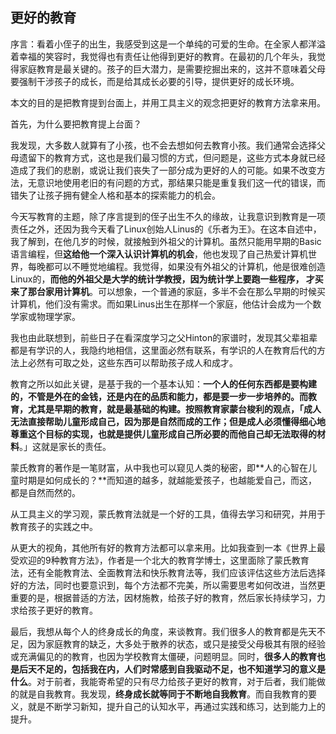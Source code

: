## 更好的教育

序言：看着小侄子的出生，我感受到这是一个单纯的可爱的生命。在全家人都洋溢着幸福的笑容时，我觉得也有责任让他得到更好的教育。在最初的几个年头，我觉得家庭教育是最关键的。孩子的巨大潜力，是需要挖掘出来的，这并不意味着父母要强制干涉孩子的成长，而是给其成长必要的引导，提供更好的成长环境。

本文的目的是把教育提到台面上，并用工具主义的观念把更好的教育方法拿来用。

首先，为什么要把教育提上台面？

我发现，大多数人就算有了小孩，也不会去想如何去教育小孩。我们通常会选择父母遗留下的教育方式，这也是我们最习惯的方式，但问题是，这些方式本身就已经造成了我们的悲剧，或说让我们丧失了一部分成为更好的人的可能。如果不改变方法，无意识地使用老旧的有问题的方式，那结果只能是重复我们这一代的错误，而错失了让孩子拥有健全人格和基本的探索能力的机会。

今天写教育的主题，除了序言提到的侄子出生不久的缘故，让我意识到教育是一项责任之外，还因为我今天看了Linux创始人Linus的《乐者为王》。在这本自述中，我了解到，在他几岁的时候，就接触到外祖父的计算机。虽然只能用早期的Basic语言编程，但**这给他一个深入认识计算机的机会**，他也发现了自己热爱计算机世界，每晚都可以不睡觉地编程。我觉得，如果没有外祖父的计算机，他是很难创造Linux的，**而他的外祖父是大学的统计学教授，因为统计学上要跑一些程序， 才买来了那台家用计算机**。可以想象，一个普通的家庭，多半不会在那么早期的时候买计算机，他们没有需求。而如果Linus出生在那样一个家庭，他估计会成为一个数学家或物理学家。

我也由此联想到，前些日子在看深度学习之父Hinton的家谱时，发现其父辈祖辈都是有学识的人，我隐约地相信，这里面必然有联系，有学识的人在教育后代的方法上必然有可取之处，这些东西可以帮助孩子成人和成才。

教育之所以如此关键，是基于我的一个基本认知：**一个人的任何东西都是要构建的，不管是外在的金钱，还是内在的品质和能力，都是要一步一步培养的。**而教育，尤其是早期的教育，就是最基础的构建。按照教育家蒙台梭利的观点，「成人无法直接帮助儿童形成自己，因为那是自然而成的工作；但是成人必须懂得细心地尊重这个目标的实现，也就是**提供儿童形成自己所必要的而他自己却无法取得的材料**。」这就是家长的责任。

蒙氏教育的著作是一笔财富，从中我也可以窥见人类的秘密，即**人的心智在儿童时期是如何成长的？**而知道的越多，就越能爱孩子，也越能爱自己，而这，都是自然而然的。

从工具主义的学习观，蒙氏教育法就是一个好的工具，值得去学习和研究，并用于教育孩子的实践之中。

从更大的视角，其他所有好的教育方法都可以拿来用。比如我查到一本《世界上最受欢迎的9种教育方法》，作者是一个北大的教育学博士，这里面除了蒙氏教育法，还有全能教育法、全面教育法和快乐教育法等，我们应该评估这些方法后选择好的方法，同时也要意识到，每个方法都不完美，所以需要思考如何改进，当然更重要的是，根据普适的方法，因材施教，给孩子好的教育，然后家长持续学习，力求给孩子更好的教育。

最后，我想从每个人的终身成长的角度，来谈教育。我们很多人的教育都是先天不足，因为家庭教育的缺乏，大多处于散养的状态，或只是接受父母极其有限的经验或充满偏见的的教育，也因为学校教育太僵硬，问题明显。同时，**很多人的教育也是后天不足的，包括我在内，人们时常感到自我驱动不足，也不知道学习的意义是什么**。对于前者，我能寄希望的只有尽力给孩子更好的教育，对于后者，我们能做的就是自我教育。我发现，**终身成长就等同于不断地自我教育**。而自我教育的要义，就是不断学习新知，提升自己的认知水平，再通过实践和练习，达到能力上的提升。